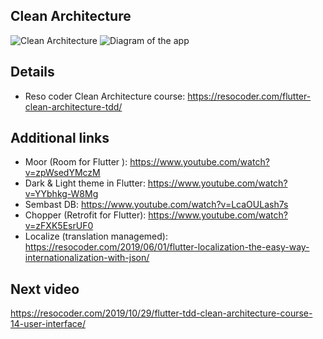 ## Clean Architecture

![Clean Architecture](https://i1.wp.com/resocoder.com/wp-content/uploads/2019/08/CleanArchitecture.jpg)
![Diagram of the app](https://i0.wp.com/resocoder.com/wp-content/uploads/2019/08/Clean-Architecture-Flutter-Diagram.png?w=556&ssl=1)

## Details

- Reso coder Clean Architecture course: https://resocoder.com/flutter-clean-architecture-tdd/

## Additional links

- Moor (Room for Flutter ): https://www.youtube.com/watch?v=zpWsedYMczM
- Dark & Light theme in Flutter: https://www.youtube.com/watch?v=YYbhkg-W8Mg
- Sembast DB: https://www.youtube.com/watch?v=LcaOULash7s
- Chopper (Retrofit for Flutter): https://www.youtube.com/watch?v=zFXK5EsrUF0
- Localize (translation managemed): https://resocoder.com/2019/06/01/flutter-localization-the-easy-way-internationalization-with-json/

## Next video

https://resocoder.com/2019/10/29/flutter-tdd-clean-architecture-course-14-user-interface/
